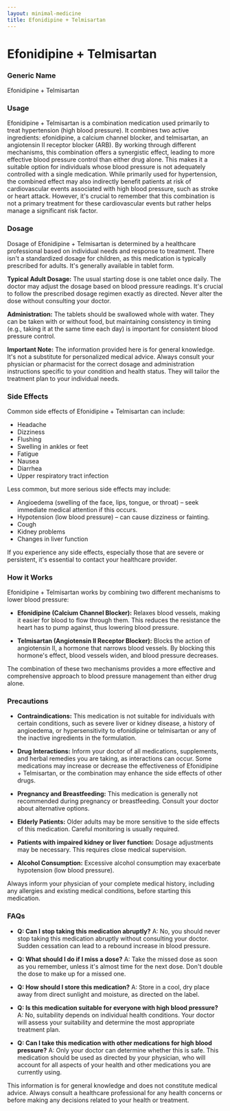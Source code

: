 ```yaml
---
layout: minimal-medicine
title: Efonidipine + Telmisartan
---
```


# Efonidipine + Telmisartan
### Generic Name
Efonidipine + Telmisartan

### Usage

Efonidipine + Telmisartan is a combination medication used primarily to treat hypertension (high blood pressure).  It combines two active ingredients: efonidipine, a calcium channel blocker, and telmisartan, an angiotensin II receptor blocker (ARB).  By working through different mechanisms, this combination offers a synergistic effect, leading to more effective blood pressure control than either drug alone.  This makes it a suitable option for individuals whose blood pressure is not adequately controlled with a single medication. While primarily used for hypertension, the combined effect may also indirectly benefit patients at risk of cardiovascular events associated with high blood pressure, such as stroke or heart attack.  However, it's crucial to remember that this combination is not a primary treatment for these cardiovascular events but rather helps manage a significant risk factor.


### Dosage

Dosage of Efonidipine + Telmisartan is determined by a healthcare professional based on individual needs and response to treatment.  There isn't a standardized dosage for children, as this medication is typically prescribed for adults.  It's generally available in tablet form.

**Typical Adult Dosage:**  The usual starting dose is one tablet once daily. The doctor may adjust the dosage based on blood pressure readings.  It's crucial to follow the prescribed dosage regimen exactly as directed. Never alter the dose without consulting your doctor.

**Administration:** The tablets should be swallowed whole with water.  They can be taken with or without food, but maintaining consistency in timing (e.g., taking it at the same time each day) is important for consistent blood pressure control.


**Important Note:**  The information provided here is for general knowledge.  It's not a substitute for personalized medical advice. Always consult your physician or pharmacist for the correct dosage and administration instructions specific to your condition and health status.  They will tailor the treatment plan to your individual needs.



### Side Effects

Common side effects of Efonidipine + Telmisartan can include:

* Headache
* Dizziness
* Flushing
* Swelling in ankles or feet
* Fatigue
* Nausea
* Diarrhea
* Upper respiratory tract infection

Less common, but more serious side effects may include:

*  Angioedema (swelling of the face, lips, tongue, or throat) – seek immediate medical attention if this occurs.
*  Hypotension (low blood pressure) – can cause dizziness or fainting.
*  Cough
*  Kidney problems
*  Changes in liver function


If you experience any side effects, especially those that are severe or persistent, it's essential to contact your healthcare provider.


### How it Works

Efonidipine + Telmisartan works by combining two different mechanisms to lower blood pressure:

* **Efonidipine (Calcium Channel Blocker):** Relaxes blood vessels, making it easier for blood to flow through them. This reduces the resistance the heart has to pump against, thus lowering blood pressure.

* **Telmisartan (Angiotensin II Receptor Blocker):** Blocks the action of angiotensin II, a hormone that narrows blood vessels. By blocking this hormone's effect, blood vessels widen, and blood pressure decreases.

The combination of these two mechanisms provides a more effective and comprehensive approach to blood pressure management than either drug alone.


### Precautions

* **Contraindications:** This medication is not suitable for individuals with certain conditions, such as severe liver or kidney disease, a history of angioedema, or hypersensitivity to efonidipine or telmisartan or any of the inactive ingredients in the formulation.

* **Drug Interactions:**  Inform your doctor of all medications, supplements, and herbal remedies you are taking, as interactions can occur. Some medications may increase or decrease the effectiveness of Efonidipine + Telmisartan, or the combination may enhance the side effects of other drugs.

* **Pregnancy and Breastfeeding:**  This medication is generally not recommended during pregnancy or breastfeeding.  Consult your doctor about alternative options.

* **Elderly Patients:**  Older adults may be more sensitive to the side effects of this medication.  Careful monitoring is usually required.

* **Patients with impaired kidney or liver function:** Dosage adjustments may be necessary.  This requires close medical supervision.

* **Alcohol Consumption:** Excessive alcohol consumption may exacerbate hypotension (low blood pressure).

Always inform your physician of your complete medical history, including any allergies and existing medical conditions, before starting this medication.


### FAQs

* **Q: Can I stop taking this medication abruptly?**  A: No, you should never stop taking this medication abruptly without consulting your doctor.  Sudden cessation can lead to a rebound increase in blood pressure.

* **Q: What should I do if I miss a dose?** A: Take the missed dose as soon as you remember, unless it's almost time for the next dose. Don't double the dose to make up for a missed one.

* **Q: How should I store this medication?** A: Store in a cool, dry place away from direct sunlight and moisture, as directed on the label.

* **Q: Is this medication suitable for everyone with high blood pressure?** A: No, suitability depends on individual health conditions. Your doctor will assess your suitability and determine the most appropriate treatment plan.

* **Q: Can I take this medication with other medications for high blood pressure?** A:  Only your doctor can determine whether this is safe.  This medication should be used as directed by your physician, who will account for all aspects of your health and other medications you are currently using.


This information is for general knowledge and does not constitute medical advice. Always consult a healthcare professional for any health concerns or before making any decisions related to your health or treatment.

